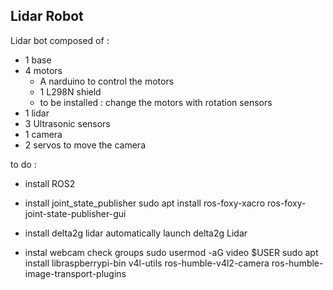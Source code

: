 ## Lidar Robot

Lidar bot composed of :
- 1 base
- 4 motors
	- A narduino to control the motors
	- 1 L298N shield
	- to be installed : change the motors with rotation sensors
- 1 lidar
- 3 Ultrasonic sensors
- 1 camera
- 2 servos to move the camera


to do :
- install ROS2
- install joint_state_publisher
  sudo apt install ros-foxy-xacro ros-foxy-joint-state-publisher-gui
  
- install delta2g lidar
automatically launch delta2g Lidar

- instal webcam
check groups
sudo usermod -aG video $USER
sudo apt install libraspberrypi-bin v4l-utils ros-humble-v4l2-camera ros-humble-image-transport-plugins